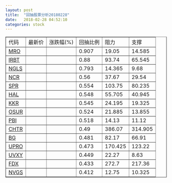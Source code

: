 ```yaml
---
layout: post
title:  "回抽股票分析20180228"
date:   2018-02-28 04:52:10
categories: stock
---
```

<script type="text/javascript">
var stockList = []
stockList.push('gb_mro');
stockList.push('gb_irbt');
stockList.push('gb_ngls');
stockList.push('gb_ncr');
stockList.push('gb_spr');
stockList.push('gb_hal');
stockList.push('gb_kkr');
stockList.push('gb_osur');
stockList.push('gb_pbi');
stockList.push('gb_chtr');
stockList.push('gb_bg');
stockList.push('gb_upro');
stockList.push('gb_uvxy');
stockList.push('gb_fdx');
stockList.push('gb_nvgs');
</script>
<table border="1">
 <tr>
 <td>代码</td>
 <td>最新价</td>
 <td>涨跌幅(%)</td>
 <td>回抽比例</td>
 <td>阻力</td>
 <td>支撑</td>
</tr>
  <tr id="mro">
  <td><a href="http://stock.finance.sina.com.cn/usstock/quotes/MRO.html" target="_blank">MRO</a></td><td></td><td></td><td>0.907</td><td>19.05</td><td>14.585</td></tr>
  <tr id="irbt">
  <td><a href="http://stock.finance.sina.com.cn/usstock/quotes/IRBT.html" target="_blank">IRBT</a></td><td></td><td></td><td>0.88</td><td>93.74</td><td>65.545</td></tr>
  <tr id="ngls">
  <td><a href="http://stock.finance.sina.com.cn/usstock/quotes/NGLS.html" target="_blank">NGLS</a></td><td></td><td></td><td>0.793</td><td>14.365</td><td>9.68</td></tr>
  <tr id="ncr">
  <td><a href="http://stock.finance.sina.com.cn/usstock/quotes/NCR.html" target="_blank">NCR</a></td><td></td><td></td><td>0.56</td><td>37.67</td><td>29.54</td></tr>
  <tr id="spr">
  <td><a href="http://stock.finance.sina.com.cn/usstock/quotes/SPR.html" target="_blank">SPR</a></td><td></td><td></td><td>0.554</td><td>103.75</td><td>80.235</td></tr>
  <tr id="hal">
  <td><a href="http://stock.finance.sina.com.cn/usstock/quotes/HAL.html" target="_blank">HAL</a></td><td></td><td></td><td>0.548</td><td>55.705</td><td>40.945</td></tr>
  <tr id="kkr">
  <td><a href="http://stock.finance.sina.com.cn/usstock/quotes/KKR.html" target="_blank">KKR</a></td><td></td><td></td><td>0.545</td><td>24.195</td><td>19.325</td></tr>
  <tr id="osur">
  <td><a href="http://stock.finance.sina.com.cn/usstock/quotes/OSUR.html" target="_blank">OSUR</a></td><td></td><td></td><td>0.524</td><td>21.885</td><td>13.855</td></tr>
  <tr id="pbi">
  <td><a href="http://stock.finance.sina.com.cn/usstock/quotes/PBI.html" target="_blank">PBI</a></td><td></td><td></td><td>0.518</td><td>14.13</td><td>11.12</td></tr>
  <tr id="chtr">
  <td><a href="http://stock.finance.sina.com.cn/usstock/quotes/CHTR.html" target="_blank">CHTR</a></td><td></td><td></td><td>0.49</td><td>386.07</td><td>314.905</td></tr>
  <tr id="bg">
  <td><a href="http://stock.finance.sina.com.cn/usstock/quotes/BG.html" target="_blank">BG</a></td><td></td><td></td><td>0.481</td><td>82.17</td><td>66.91</td></tr>
  <tr id="upro">
  <td><a href="http://stock.finance.sina.com.cn/usstock/quotes/UPRO.html" target="_blank">UPRO</a></td><td></td><td></td><td>0.473</td><td>170.425</td><td>123.22</td></tr>
  <tr id="uvxy">
  <td><a href="http://stock.finance.sina.com.cn/usstock/quotes/UVXY.html" target="_blank">UVXY</a></td><td></td><td></td><td>0.449</td><td>22.27</td><td>8.63</td></tr>
  <tr id="fdx">
  <td><a href="http://stock.finance.sina.com.cn/usstock/quotes/FDX.html" target="_blank">FDX</a></td><td></td><td></td><td>0.433</td><td>272.7</td><td>217.36</td></tr>
  <tr id="nvgs">
  <td><a href="http://stock.finance.sina.com.cn/usstock/quotes/NVGS.html" target="_blank">NVGS</a></td><td></td><td></td><td>0.412</td><td>12.75</td><td>10.325</td></tr>
</table>
